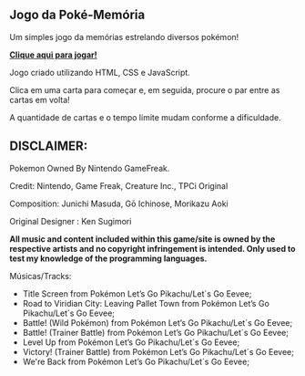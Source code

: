 ## Jogo da Poké-Memória
Um simples jogo da memórias estrelando diversos pokémon!

**[Clique aqui para jogar!](http://www.augustofrr.ga/poke-memoria/)**

Jogo criado utilizando HTML, CSS e JavaScript.

Clica em uma carta para começar e, em seguida, procure o par entre as cartas em volta!

A quantidade de cartas e o tempo limite mudam conforme a dificuldade.

## **DISCLAIMER:**

Pokemon Owned By Nintendo GameFreak.

Credit: Nintendo, Game Freak, Creature Inc., TPCi Original

Composition: Junichi Masuda, Gō Ichinose, Morikazu Aoki

Original Designer : Ken Sugimori

**All music and content included within this game/site is owned by the respective artists and no copyright infringement is intended. 
Only used to test my knowledge of the programming languages.**

Músicas/Tracks:
<ul>
<li> Title Screen from Pokémon Let’s Go Pikachu/Let´s Go Eevee; </li>
<li> Road to Viridian City: Leaving Pallet Town from Pokémon Let’s Go Pikachu/Let´s Go Eevee; </li>
<li> Battle! (Wild Pokémon) from Pokémon Let’s Go Pikachu/Let´s Go Eevee; </li>
<li> Battle! (Trainer Battle) from Pokémon Let’s Go Pikachu/Let´s Go Eevee; </li>
<li> Level Up from Pokémon Let’s Go Pikachu/Let´s Go Eevee; </li>
<li> Victory! (Trainer Battle) from Pokémon Let’s Go Pikachu/Let´s Go Eevee; </li>
<li> We're Back from Pokémon Let’s Go Pikachu/Let´s Go Eevee; </li>
</ul>
